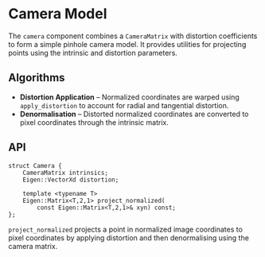 # Camera Model

The `camera` component combines a `CameraMatrix` with distortion coefficients to
form a simple pinhole camera model. It provides utilities for projecting points
using the intrinsic and distortion parameters.

## Algorithms

* **Distortion Application** – Normalized coordinates are warped using
  `apply_distortion` to account for radial and tangential distortion.
* **Denormalisation** – Distorted normalized coordinates are converted to pixel
  coordinates through the intrinsic matrix.

## API

```
struct Camera {
    CameraMatrix intrinsics;
    Eigen::VectorXd distortion;

    template <typename T>
    Eigen::Matrix<T,2,1> project_normalized(
        const Eigen::Matrix<T,2,1>& xyn) const;
};
```

`project_normalized` projects a point in normalized image coordinates to pixel
coordinates by applying distortion and then denormalising using the camera
matrix.
